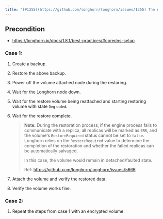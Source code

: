 ```yaml
---
title: "[#1355](https://github.com/longhorn/longhorn/issues/1355) The node the restore volume attached to is down"
---
```


## Precondition
- https://longhorn.io/docs/1.8.1/best-practices/#coredns-setup

### Case 1:
1. Create a backup.
2. Restore the above backup.
3. Power off the volume attached node during the restoring.
4. Wait for the Longhorn node down.
5. Wait for the restore volume being reattached and starting restoring volume with state `Degraded`.
6. Wait for the restore complete.
   > **Note:**
   > During the restoration process, if the engine process fails to communicate with a replica, all replicas will be marked as `ERR`, and the volume's `RestoreRequired` status cannot be set to `false`. Longhorn relies on the `RestoreRequired` value to determine the completion of the restoration and whether the failed replicas can be automatically salvaged.
   > 
   > In this case, the volume would remain in detached/faulted state.  
   >
   > Ref: https://github.com/longhorn/longhorn/issues/5666

7. Attach the volume and verify the restored data.
8. Verify the volume works fine.

### Case 2:
1. Repeat the steps from case 1 with an encrypted volume.
